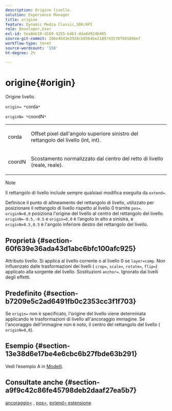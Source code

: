 ```yaml
---
description: Origine livello.
solution: Experience Manager
title: origine
feature: Dynamic Media Classic,SDK/API
role: Developer,User
exl-id: 5ea8eb18-d169-4255-b4b1-dda849246485
source-git-commit: 206e4643e3926cb85b4be2189743578f88180be7
workflow-type: tm+mt
source-wordcount: '158'
ht-degree: 2%

---
```


# origine{#origin}

Origine livello.

`origin= *`corda`*`

`originN= *`coordN`*`

<table id="simpletable_A270FD92B1E841FE81F5AB300351FE01"> 
 <tr class="strow"> 
  <td class="stentry"> <p><span class="varname"> corda</span> </p></td> 
  <td class="stentry"> <p>Offset pixel dall'angolo superiore sinistro del rettangolo del livello (int, int). </p></td> 
 </tr> 
 <tr class="strow"> 
  <td class="stentry"> <p><span class="varname"> coordN</span> </p></td> 
  <td class="stentry"> <p>Scostamento normalizzato dal centro del retto di livello (reale, reale). </p></td> 
 </tr> 
</table>

>[!NOTE]
>
>Il rettangolo di livello include sempre qualsiasi modifica eseguita da `extend=`.

Definisce il punto di allineamento del rettangolo di livello, utilizzato per posizionare il rettangolo di livello rispetto al livello 0 tramite `pos=`. `originN=0,0` posiziona l&#39;origine del livello al centro del rettangolo del livello. `originN=-0.5,-0.5` e `origin=0,0` è l’angolo in alto a sinistra, e `originN=0.5,0.5` è l&#39;angolo inferiore destro del rettangolo del livello.

## Proprietà {#section-60f639e36ada43d1abc6bfc100afc925}

Attributo livello. Si applica al livello corrente o al livello 0 se `layer=comp`. Non influenzato dalle trasformazioni dei livelli ( `crop=`, `scale=`, `rotate=`, `flip=`) applicato alla sorgente del livello. Sostituzioni `anchor=`. Ignorato dai livelli degli effetti.

## Predefinito {#section-b7209e5c2ad6491fb0c2353cc3f1f703}

Se `origin=` non è specificato, l&#39;origine del livello viene determinata applicando le trasformazioni di livello all&#39;ancoraggio immagine. Se l&#39;ancoraggio dell&#39;immagine non è noto, il centro del rettangolo del livello ( `originN=0,0`).

## Esempio {#section-13e38d6e17be4e6cbc6b27fbde63b291}

Vedi l’esempio A in [Modelli](../../../../../is-api/http-ref/image-serving-api-ref/c-http-protocol-reference/c-templates/c-templates.md#concept-3cd2d2adae0e41b2979b9640244d4d3e).

## Consultate anche {#section-a9f9c42c86fe45798deb2daaf27ea5b7}

[ancoraggio=](../../../../../is-api/http-ref/image-serving-api-ref/c-http-protocol-reference/c-command-reference/r-anchor.md#reference-6661e548ab284b82828d8d94c8ddeb7c) , [pos=](../../../../../is-api/http-ref/image-serving-api-ref/c-http-protocol-reference/c-command-reference/r-pos.md#reference-65de948f4b404f1182b22119ca332143), [extend= estensione](../../../../../is-api/http-ref/image-serving-api-ref/c-http-protocol-reference/c-command-reference/r-extend.md#reference-7e9156beb285459d830e2d56782a74ac)
